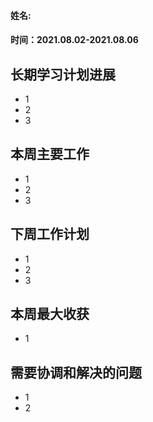 #### 姓名:
#### 时间：2021.08.02-2021.08.06

## 长期学习计划进展
* 1
* 2
* 3


## 本周主要工作
* 1
* 2
* 3


## 下周工作计划
* 1
* 2
* 3

## 本周最大收获
* 1


## 需要协调和解决的问题
* 1
* 2
